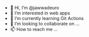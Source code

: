 - 👋 Hi, I’m @jawwadeuro
- 👀 I’m interested in web apps
- 🌱 I’m currently learning Git Actions
- 💞️ I’m looking to collaborate on ...
- 📫 How to reach me ...

<!---
jawwadeuro/jawwadeuro is a ✨ special ✨ repository because its `README.md` (this file) appears on your GitHub profile.
You can click the Preview link to take a look at your changes.
--->
